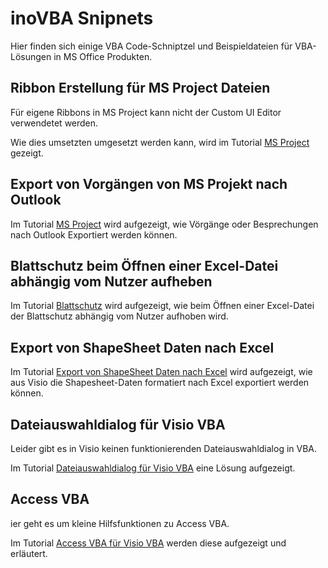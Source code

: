 # inoVBA Snipnets

Hier finden sich einige VBA Code-Schniptzel und Beispieldateien für VBA-Lösungen in MS Office Produkten.


## Ribbon Erstellung für MS Project Dateien

Für eigene Ribbons in MS Project kann nicht der Custom UI Editor verwendetet werden.

Wie dies umsetzten umgesetzt werden kann, wird im Tutorial [MS Project](/tutorials/msproject.md) gezeigt.

## Export von Vorgängen von MS Projekt nach Outlook

Im Tutorial [MS Project](/tutorials/msproject.md) wird aufgezeigt, wie Vörgänge oder Besprechungen nach Outlook Exportiert werden können.

## Blattschutz beim Öffnen einer Excel-Datei abhängig vom Nutzer aufheben

Im Tutorial [Blattschutz](/tutorials/blattschutz.md) wird aufgezeigt, wie beim Öffnen einer Excel-Datei der Blattschutz abhängig vom Nutzer aufhoben wird.

## Export von ShapeSheet Daten nach Excel

Im Tutorial [Export von ShapeSheet Daten nach Excel](/tutorials/visioshapesheetexport.md) wird aufgezeigt, wie aus Visio die Shapesheet-Daten formatiert nach Excel exportiert werden können.

## Dateiauswahldialog für Visio VBA

Leider gibt es in Visio keinen funktionierenden Dateiauswahldialog in VBA. 

Im Tutorial [Dateiauswahldialog für Visio VBA](/tutorials/DateiAuswahlDialogVisio.md) eine Lösung aufgezeigt.

## Access VBA

ier geht es um kleine Hilfsfunktionen zu Access VBA.

Im Tutorial [Access VBA für Visio VBA](/tutorials/AcessVBA.md) werden diese aufgezeigt und erläutert.

